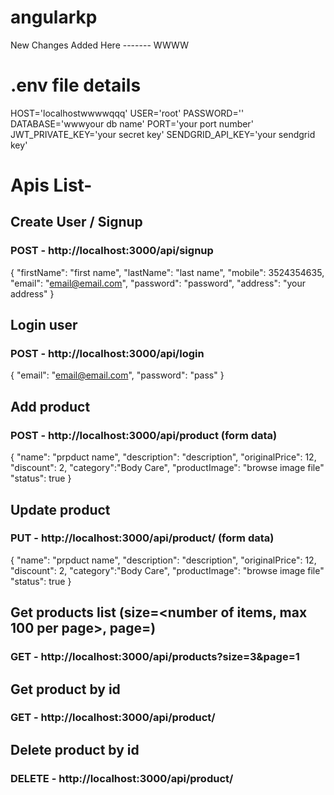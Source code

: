 # angularkp
New Changes
Added Here
------- WWWW
# .env file details
HOST='localhostwwwwqqq'
USER='root'
PASSWORD=''
DATABASE='wwwyour db name'
PORT='your port number'
JWT_PRIVATE_KEY='your secret key'
SENDGRID_API_KEY='your sendgrid key'

# Apis List-

## Create User / Signup
### POST - http://localhost:3000/api/signup
{
    "firstName": "first name",
    "lastName": "last name",
    "mobile": 3524354635,
    "email": "email@email.com",
    "password": "password",
    "address": "your address"
}


## Login user
### POST - http://localhost:3000/api/login
{
    "email": "email@email.com",
    "password": "pass"
}


## Add product
### POST - http://localhost:3000/api/product  (form data)
{
    "name": "prpduct name",
    "description": "description",
    "originalPrice": 12,
    "discount": 2,
    "category":"Body Care",
    "productImage": "browse image file"
    "status": true
}


## Update product
### PUT - http://localhost:3000/api/product/<productID>  (form data)
{
    "name": "prpduct name",
    "description": "description",
    "originalPrice": 12,
    "discount": 2,
    "category":"Body Care",
    "productImage": "browse image file"
    "status": true
}

## Get products list (size=<number of items, max 100 per page>, page=<page number>)
### GET - http://localhost:3000/api/products?size=3&page=1

## Get product by id
### GET - http://localhost:3000/api/product/<productId>

## Delete product by id
### DELETE - http://localhost:3000/api/product/<productId>

